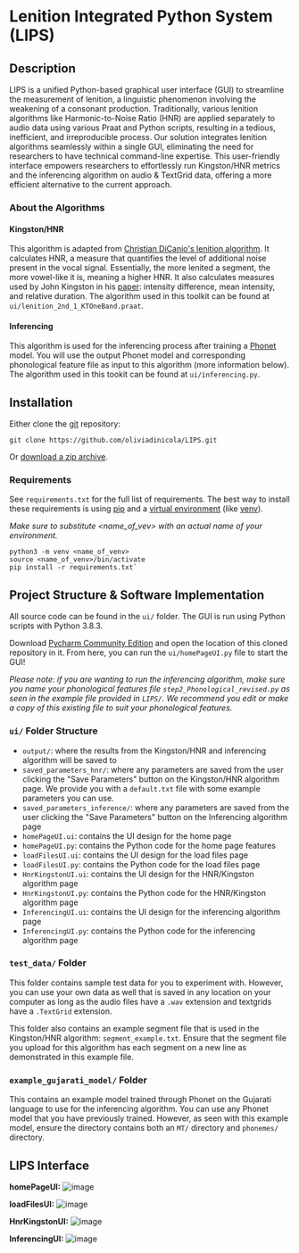 # Lenition Integrated Python System (LIPS)

## Description
LIPS is a unified Python-based graphical user interface (GUI) to streamline the measurement of lenition, a linguistic phenomenon involving the weakening of a consonant production. Traditionally, various lenition algorithms like Harmonic-to-Noise Ratio (HNR) are applied separately to audio data using various Praat and Python scripts, resulting in a tedious, inefficient, and irreproducible process. Our solution integrates lenition algorithms seamlessly within a single GUI, eliminating the need for researchers to have technical command-line expertise. This user-friendly interface empowers researchers to effortlessly run Kingston/HNR metrics and the inferencing algorithm on audio & TextGrid data, offering a more efficient alternative to the current approach.

### About the Algorithms
#### Kingston/HNR
This algorithm is adapted from [Christian DiCanio's lenition algorithm](https://www.acsu.buffalo.edu/~cdicanio/scripts/Kingston_lenition_2.praat). It calculates HNR, a measure that quantifies the level of additional noise present in the vocal signal. Essentially, the more lenited a segment, the more vowel-like it is, meaning a higher HNR. It also calculates measures used by John Kingston in his [paper](http://www.lingref.com/cpp/lasp/3/paper1711.pdf): intensity difference, mean intensity, and relative duration. The algorithm used in this toolkit can be found at `ui/lenition_2nd_1_KTOneBand.praat`.

#### Inferencing
This algorithm is used for the inferencing process after training a [Phonet](https://github.com/jcvasquezc/phonet) model. You will use the output Phonet model and corresponding phonological feature file as input to this algorithm (more information below). The algorithm used in this tookit can be found at `ui/inferencing.py`.

## Installation
Either clone the [git](https://git-scm.com/) repository:

`git clone https://github.com/oliviadinicola/LIPS.git`

Or [download a zip archive](https://github.com/oliviadinicola/LIPS/archive/refs/heads/main.zip).

### Requirements
See `requirements.txt` for the full list of requirements. The best way to install these requirements is using [pip](https://packaging.python.org/en/latest/tutorials/installing-packages/#use-pip-for-installing) and a [virtual environment](https://docs.python.org/3/tutorial/venv.html) (like [venv](https://docs.python.org/3/library/venv.html)).

*Make sure to substitute <name_of_vev> with an actual name of your environment.*

    python3 -m venv <name_of_venv>
    source <name_of_venv>/bin/activate
    pip install -r requirements.txt`

## Project Structure & Software Implementation
All source code can be found in the `ui/` folder. The GUI is run using Python scripts with Python 3.8.3.

Download [Pycharm Community Edition](https://www.jetbrains.com/pycharm/download/?section=windows) and open the location of this cloned repository in it. From here, you can run the `ui/homePageUI.py` file to start the GUI!

*Please note: if you are wanting to run the inferencing algorithm, make sure you name your phonological features file `step2_Phonological_revised.py` as seen in the example file provided in `LIPS/`. We recommend you edit or make a copy of this existing file to suit your phonological features.*

### `ui/` Folder Structure
* `output/`: where the results from the Kingston/HNR and inferencing algorithm will be saved to
* `saved_parameters_hnr/`: where any parameters are saved from the user clicking the "Save Parameters" button on the Kingston/HNR algorithm page. We provide you with a `default.txt` file with some example parameters you can use.
* `saved_parameters_inference/`: where any parameters are saved from the user clicking the "Save Parameters" button on the Inferencing algorithm page
* `homePageUI.ui`: contains the UI design for the home page
* `homePageUI.py`: contains the Python code for the home page features
* `loadFilesUI.ui`: contains the UI design for the load files page
* `loadFilesUI.py`: contains the Python code for the load files page
* `HnrKingstonUI.ui`: contains the UI design for the HNR/Kingston algorithm page
* `HnrKingstonUI.py`: contains the Python code for the HNR/Kingston algorithm page
* `InferencingUI.ui`: contains the UI design for the inferencing algorithm page
* `InferencingUI.py`: contains the Python code for the inferencing algorithm page

### `test_data/` Folder
This folder contains sample test data for you to experiment with. However, you can use your own data as well that is saved in any location on your computer as long as the audio files have a `.wav` extension and textgrids have a `.TextGrid` extension.

This folder also contains an example segment file that is used in the Kingston/HNR algorithm: `segment_example.txt`. Ensure that the segment file you upload for this algorithm has each segment on a new line as demonstrated in this example file.

### `example_gujarati_model/` Folder
This contains an example model trained through Phonet on the Gujarati language to use for the inferencing algorithm. You can use any Phonet model that you have previously trained. However, as seen with this example model, ensure the directory contains both an `MT/` directory and `phonemes/` directory.

## LIPS Interface
**homePageUI:**
![image](https://github.com/oliviadinicola/LIPS/assets/67873975/440fc9be-332a-4546-9c33-0e0f95a453ba)

**loadFilesUI:**
![image](https://github.com/oliviadinicola/LIPS/assets/67873975/c83a04b4-4ff3-4984-9e46-063c9635c2ce)

**HnrKingstonUI:**
![image](https://github.com/oliviadinicola/LIPS/assets/67873975/2c003032-1d84-4aba-9532-acf1211cf3bd)

**InferencingUI:**
![image](https://github.com/oliviadinicola/LIPS/assets/67873975/1c9f78b7-f448-4adb-823c-2afe5491e392)


